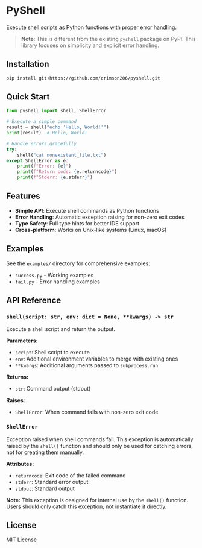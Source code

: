 # PyShell

Execute shell scripts as Python functions with proper error handling.

> **Note**: This is different from the existing `pyshell` package on PyPI. This library focuses on simplicity and explicit error handling.

## Installation

```bash
pip install git+https://github.com/crimson206/pyshell.git
```

## Quick Start

```python
from pyshell import shell, ShellError

# Execute a simple command
result = shell("echo 'Hello, World!'")
print(result)  # Hello, World!

# Handle errors gracefully
try:
    shell("cat nonexistent_file.txt")
except ShellError as e:
    print(f"Error: {e}")
    print(f"Return code: {e.returncode}")
    print(f"Stderr: {e.stderr}")
```

## Features

- **Simple API**: Execute shell commands as Python functions
- **Error Handling**: Automatic exception raising for non-zero exit codes
- **Type Safety**: Full type hints for better IDE support
- **Cross-platform**: Works on Unix-like systems (Linux, macOS)

## Examples

See the `examples/` directory for comprehensive examples:

- `success.py` - Working examples
- `fail.py` - Error handling examples

## API Reference

### `shell(script: str, env: dict = None, **kwargs) -> str`

Execute a shell script and return the output.

**Parameters:**
- `script`: Shell script to execute
- `env`: Additional environment variables to merge with existing ones
- `**kwargs`: Additional arguments passed to `subprocess.run`

**Returns:**
- `str`: Command output (stdout)

**Raises:**
- `ShellError`: When command fails with non-zero exit code

### `ShellError`

Exception raised when shell commands fail. This exception is automatically raised by the `shell()` function and should only be used for catching errors, not for creating them manually.

**Attributes:**
- `returncode`: Exit code of the failed command
- `stderr`: Standard error output
- `stdout`: Standard output

**Note:** This exception is designed for internal use by the `shell()` function. Users should only catch this exception, not instantiate it directly.

## License

MIT License 